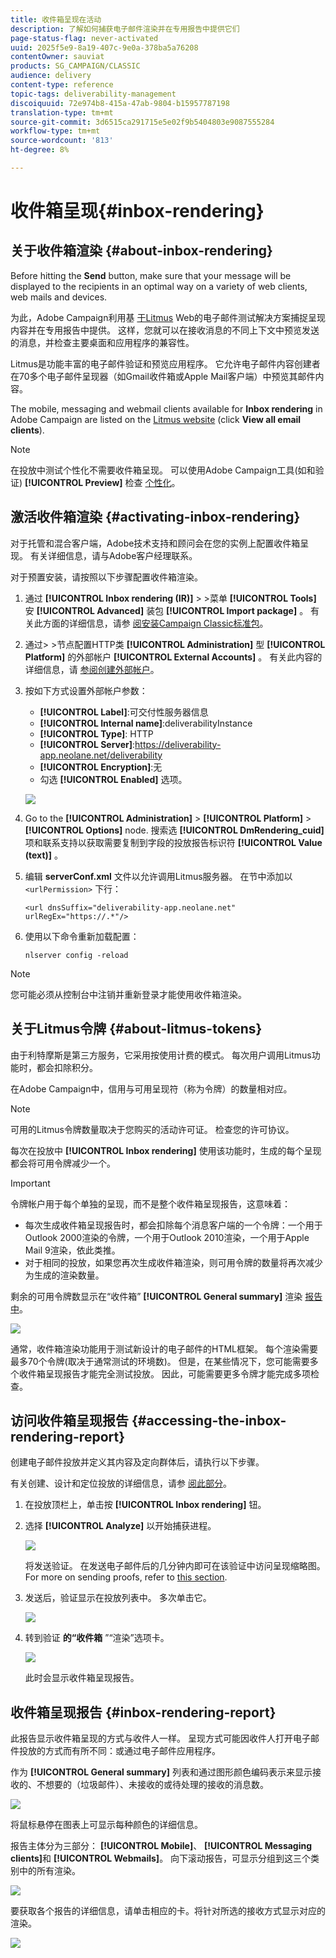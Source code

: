 ```yaml
---
title: 收件箱呈现在活动
description: 了解如何捕获电子邮件渲染并在专用报告中提供它们
page-status-flag: never-activated
uuid: 2025f5e9-8a19-407c-9e0a-378ba5a76208
contentOwner: sauviat
products: SG_CAMPAIGN/CLASSIC
audience: delivery
content-type: reference
topic-tags: deliverability-management
discoiquuid: 72e974b8-415a-47ab-9804-b15957787198
translation-type: tm+mt
source-git-commit: 3d6515ca291715e5e02f9b5404803e9087555284
workflow-type: tm+mt
source-wordcount: '813'
ht-degree: 8%

---
```



# 收件箱呈现{#inbox-rendering}

## 关于收件箱渲染 {#about-inbox-rendering}

Before hitting the **Send** button, make sure that your message will be displayed to the recipients in an optimal way on a variety of web clients, web mails and devices.

为此，Adobe Campaign利用基 [于Litmus](https://litmus.com/email-testing) Web的电子邮件测试解决方案捕捉呈现内容并在专用报告中提供。 这样，您就可以在接收消息的不同上下文中预览发送的消息，并检查主要桌面和应用程序的兼容性。

Litmus是功能丰富的电子邮件验证和预览应用程序。 它允许电子邮件内容创建者在70多个电子邮件呈现器（如Gmail收件箱或Apple Mail客户端）中预览其邮件内容。

The mobile, messaging and webmail clients available for **Inbox rendering** in Adobe Campaign are listed on the [Litmus website](https://litmus.com/email-testing) (click **View all email clients**).

>[!NOTE]
>
>在投放中测试个性化不需要收件箱呈现。 可以使用Adobe Campaign工具(如和验证) **[!UICONTROL Preview]** 检查 [个性化](../../delivery/using/steps-validating-the-delivery.md#sending-a-proof)。

## 激活收件箱渲染 {#activating-inbox-rendering}

对于托管和混合客户端，Adobe技术支持和顾问会在您的实例上配置收件箱呈现。 有关详细信息，请与Adobe客户经理联系。

对于预置安装，请按照以下步骤配置收件箱渲染。

1. 通过 **[!UICONTROL Inbox rendering (IR)]** > >菜单 **[!UICONTROL Tools]** 安 **[!UICONTROL Advanced]** 装包 **[!UICONTROL Import package]** 。 有关此方面的详细信息，请参 [阅安装Campaign Classic标准包](../../installation/using/installing-campaign-standard-packages.md)。
1. 通过> >节点配置HTTP类 **[!UICONTROL Administration]** 型 **[!UICONTROL Platform]** 的外部帐户 **[!UICONTROL External Accounts]** 。 有关此内容的详细信息，请 [参阅创建外部帐户](../../installation/using/external-accounts.md#creating-an-external-account)。
1. 按如下方式设置外部帐户参数：
   * **[!UICONTROL Label]**:可交付性服务器信息
   * **[!UICONTROL Internal name]**:deliverabilityInstance
   * **[!UICONTROL Type]**: HTTP
   * **[!UICONTROL Server]**:https://deliverability-app.neolane.net/deliverability
   * **[!UICONTROL Encryption]**:无
   * 勾选 **[!UICONTROL Enabled]** 选项。

   ![](assets/s_tn_inbox_rendering_external-account.png)

1. Go to the **[!UICONTROL Administration]** > **[!UICONTROL Platform]** > **[!UICONTROL Options]** node. 搜索选 **[!UICONTROL DmRendering_cuid]** 项和联系支持以获取需要复制到字段的投放报告标识符 **[!UICONTROL Value (text)]** 。
1. 编辑 **serverConf.xml** 文件以允许调用Litmus服务器。 在节中添加以 `<urlPermission>` 下行：

   ```
   <url dnsSuffix="deliverability-app.neolane.net" urlRegEx="https://.*"/>
   ```

1. 使用以下命令重新加载配置：

   ```
   nlserver config -reload
   ```

>[!NOTE]
>
>您可能必须从控制台中注销并重新登录才能使用收件箱渲染。

## 关于Litmus令牌 {#about-litmus-tokens}

由于利特摩斯是第三方服务，它采用按使用计费的模式。 每次用户调用Litmus功能时，都会扣除积分。

在Adobe Campaign中，信用与可用呈现符（称为令牌）的数量相对应。

>[!NOTE]
>
>可用的Litmus令牌数量取决于您购买的活动许可证。 检查您的许可协议。

每次在投放中 **[!UICONTROL Inbox rendering]** 使用该功能时，生成的每个呈现都会将可用令牌减少一个。

>[!IMPORTANT]
>
>令牌帐户用于每个单独的呈现，而不是整个收件箱呈现报告，这意味着：
>
>* 每次生成收件箱呈现报告时，都会扣除每个消息客户端的一个令牌：一个用于Outlook 2000渲染的令牌，一个用于Outlook 2010渲染，一个用于Apple Mail 9渲染，依此类推。
>* 对于相同的投放，如果您再次生成收件箱渲染，则可用令牌的数量将再次减少为生成的渲染数量。

>



剩余的可用令牌数显示在“收件箱” **[!UICONTROL General summary]** 渲染 [报告中](#inbox-rendering-report)。

![](assets/s_tn_inbox_rendering_tokens.png)

通常，收件箱渲染功能用于测试新设计的电子邮件的HTML框架。 每个渲染需要最多70个令牌(取决于通常测试的环境数)。 但是，在某些情况下，您可能需要多个收件箱呈现报告才能完全测试投放。 因此，可能需要更多令牌才能完成多项检查。

## 访问收件箱呈现报告 {#accessing-the-inbox-rendering-report}

创建电子邮件投放并定义其内容及定向群体后，请执行以下步骤。

有关创建、设计和定位投放的详细信息，请参 [阅此部分](../../delivery/using/about-email-channel.md)。

1. 在投放顶栏上，单击按 **[!UICONTROL Inbox rendering]** 钮。
1. 选择 **[!UICONTROL Analyze]** 以开始捕获进程。

   ![](assets/s_tn_inbox_rendering_button.png)

   将发送验证。 在发送电子邮件后的几分钟内即可在该验证中访问呈现缩略图。 For more on sending proofs, refer to [this section](../../delivery/using/steps-validating-the-delivery.md#sending-a-proof).

1. 发送后，验证显示在投放列表中。 多次单击它。

   ![](assets/s_tn_inbox_rendering_delivery_list.png)

1. 转到验证 **的“收件箱** ”“渲染”选项卡。

   ![](assets/s_tn_inbox_rendering_tab.png)

   此时会显示收件箱呈现报告。

## 收件箱呈现报告 {#inbox-rendering-report}

此报告显示收件箱呈现的方式与收件人一样。 呈现方式可能因收件人打开电子邮件投放的方式而有所不同：或通过电子邮件应用程序。

作为 **[!UICONTROL General summary]** 列表和通过图形颜色编码表示来显示接收的、不想要的（垃圾邮件）、未接收的或待处理的接收的消息数。

![](assets/s_tn_inbox_rendering_summary.png)

将鼠标悬停在图表上可显示每种颜色的详细信息。

报告主体分为三部分： **[!UICONTROL Mobile]**、 **[!UICONTROL Messaging clients]**&#x200B;和 **[!UICONTROL Webmails]**。 向下滚动报告，可显示分组到这三个类别中的所有渲染。

![](assets/s_tn_inbox_rendering_report.png)

要获取各个报告的详细信息，请单击相应的卡。将针对所选的接收方式显示对应的渲染。

![](assets/s_tn_inbox_rendering_example.png)
